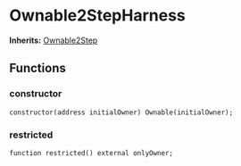 # Ownable2StepHarness
**Inherits:**
[Ownable2Step](/lib/openzeppelin-contracts/contracts/access/Ownable2Step.sol/abstract.Ownable2Step.md)


## Functions
### constructor


```solidity
constructor(address initialOwner) Ownable(initialOwner);
```

### restricted


```solidity
function restricted() external onlyOwner;
```

